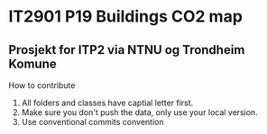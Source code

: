 # IT2901 P19 Buildings CO2 map
## Prosjekt for ITP2 via NTNU og Trondheim Komune 

How to contribute

1. All folders and classes have captial letter first.
2. Make sure you don't push the data, only use your local version.
3. Use conventional commits convention
